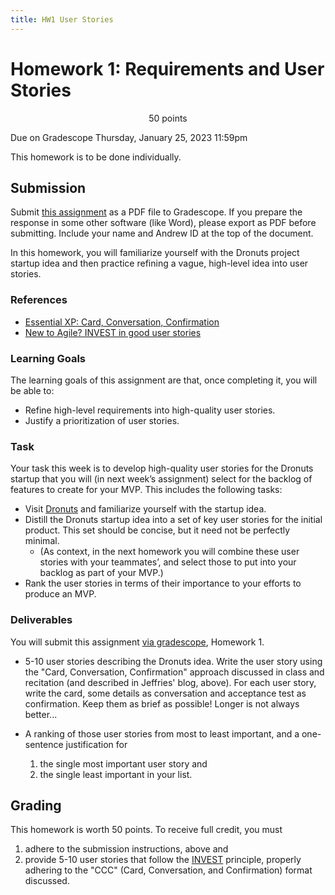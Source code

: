 ```yaml
---
title: HW1 User Stories
---
```


# Homework 1: Requirements and User Stories

<p style="text-align: center;">
50 points<br/>

Due on Gradescope Thursday, January 25, 2023 11:59pm<br/>

This homework is to be done individually.<br/>
</p>

## Submission

Submit [this assignment](https://www.gradescope.com/courses/704199/assignments/3931512) as a PDF file to Gradescope. If you prepare the response in some other software (like Word), please
export as PDF before submitting. Include your name and Andrew ID at the top of the document.

In this homework, you will familiarize yourself with the Dronuts project startup idea and then
practice refining a vague, high-level idea into user stories.

### References

- [Essential XP: Card, Conversation, Confirmation](https://ronjeffries.com/xprog/articles/expcardconversationconfirmation/)
- [New to Agile? INVEST in good user stories](http://agileforall.com/new-to-agile-invest-in-good-user-stories/)

### Learning Goals

The learning goals of this assignment are that, once completing it, you will be able to:

- Refine high-level requirements into high-quality user stories.
- Justify a prioritization of user stories.

### Task

Your task this week is to develop high-quality user stories for the Dronuts startup that you will (in
next week’s assignment) select for the backlog of features to create for your MVP. This includes
the following tasks:

- Visit [Dronuts](/Dronuts) and familiarize yourself with the startup idea.
- Distill the Dronuts startup idea into a set of key user stories for the initial product. This
set should be concise, but it need not be perfectly minimal.
  - (As context, in the next homework you will combine these user stories with your
teammates’, and select those to put into your backlog as part of your MVP.)
- Rank the user stories in terms of their importance to your efforts to produce an MVP.

### Deliverables

You will submit this assignment [via gradescope](https://www.gradescope.com/courses/704199/assignments/3931512), Homework 1.

- 5-10 user stories describing the Dronuts idea. Write the user story using the "Card,
Conversation, Confirmation" approach discussed in class and recitation (and described
in Jeffries' blog, above). For each user story, write the card, some details as
conversation and acceptance test as confirmation. Keep them as brief as possible!
Longer is not always better...

- A ranking of those user stories from most to least important, and a one-sentence
justification for

  1. the single most important user story and
  2. the single least important in your list.

## Grading

This homework is worth 50 points. To receive full credit, you must

1. adhere to the submission instructions, above and
2. provide 5-10 user stories that follow the [INVEST](https://en.wikipedia.org/wiki/INVEST_(mnemonic)) principle, properly
adhering to the "CCC" (Card, Conversation, and Confirmation) format discussed.

